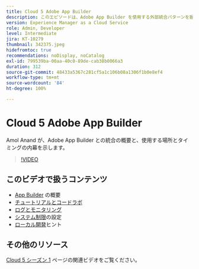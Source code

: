 ```yaml
---
title: Cloud 5 Adobe App Builder
description: このエピソードは、Adobe App Builder を使用する外部統合パターンを掘り下げます
version: Experience Manager as a Cloud Service
role: Admin, Developer
level: Intermediate
jira: KT-10279
thumbnail: 342375.jpeg
hidefromtoc: true
recommendations: noDisplay, noCatalog
exl-id: 799539ba-00aa-40c0-89de-cab38b0066a3
duration: 312
source-git-commit: 48433a5367c281cf5a1c106b08a1306f1b0e8ef4
workflow-type: tm+mt
source-wordcount: '84'
ht-degree: 100%

---
```


# Cloud 5 Adobe App Builder

Amol Anand が、Adobe App Builder との統合の概要と、使用する場所とタイミングの内幕を示します。

>[!VIDEO](https://video.tv.adobe.com/v/342375?quality=12&learn=on)

## このビデオで扱うコンテンツ

+ [App Builder](https://developer.adobe.com/app-builder/docs/overview/?lang=ja) の概要
+ [チュートリアルとコードラボ](https://developer.adobe.com/app-builder/docs/resources/?lang=ja)
+ [ログとモニタリング](https://adobedocs.github.io/adobeio-runtime/guides/logging_monitoring.html#retrieving-activations-for-blocking-successful-calls)
+ [システム制限](https://adobedocs.github.io/adobeio-runtime/guides/system_settings.html)の設定
+ [ローカル開発](https://developer.adobe.com/app-builder/docs/resources/debugging/?lang=ja)ヒント

## その他のリソース

[Cloud 5 シーズン 1](cloud5-season-1.md) ページの関連ビデオをご覧ください。
